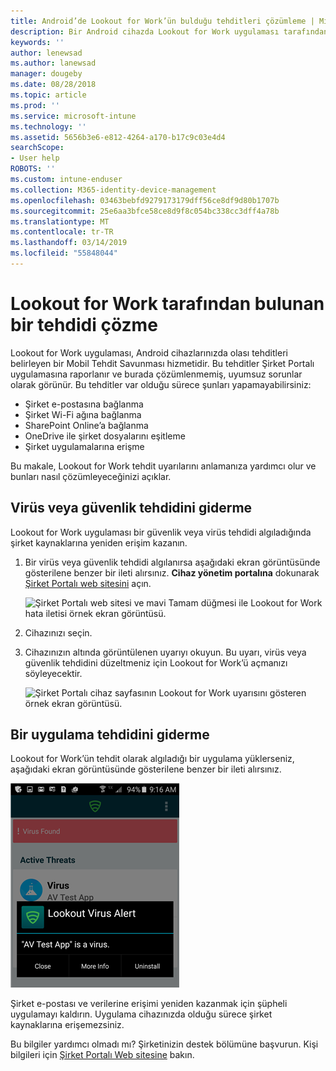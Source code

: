 ```yaml
---
title: Android’de Lookout for Work’ün bulduğu tehditleri çözümleme | Microsoft Docs
description: Bir Android cihazda Lookout for Work uygulaması tarafından bulunan bir tehdidi nasıl düzelteceğinizi öğrenin.
keywords: ''
author: lenewsad
ms.author: lanewsad
manager: dougeby
ms.date: 08/28/2018
ms.topic: article
ms.prod: ''
ms.service: microsoft-intune
ms.technology: ''
ms.assetid: 5656b3e6-e812-4264-a170-b17c9c03e4d4
searchScope:
- User help
ROBOTS: ''
ms.custom: intune-enduser
ms.collection: M365-identity-device-management
ms.openlocfilehash: 03463bebfd9279173179dff56ce8df9d80b1707b
ms.sourcegitcommit: 25e6aa3bfce58ce8d9f8c054bc338cc3dff4a78b
ms.translationtype: MT
ms.contentlocale: tr-TR
ms.lasthandoff: 03/14/2019
ms.locfileid: "55848044"
---
```

# <a name="resolve-a-threat-found-by-lookout-for-work"></a>Lookout for Work tarafından bulunan bir tehdidi çözme  

Lookout for Work uygulaması, Android cihazlarınızda olası tehditleri belirleyen bir Mobil Tehdit Savunması hizmetidir. Bu tehditler Şirket Portalı uygulamasına raporlanır ve burada çözümlenmemiş, uyumsuz sorunlar olarak görünür. Bu tehditler var olduğu sürece şunları yapamayabilirsiniz:

* Şirket e-postasına bağlanma
* Şirket Wi-Fi ağına bağlanma
* SharePoint Online’a bağlanma
* OneDrive ile şirket dosyalarını eşitleme
* Şirket uygulamalarına erişme

Bu makale, Lookout for Work tehdit uyarılarını anlamanıza yardımcı olur ve bunları nasıl çözümleyeceğinizi açıklar. 

## <a name="troubleshoot-virus-or-security-threat"></a>Virüs veya güvenlik tehdidini giderme  
Lookout for Work uygulaması bir güvenlik veya virüs tehdidi algıladığında şirket kaynaklarına yeniden erişim kazanın.  

1. Bir virüs veya güvenlik tehdidi algılanırsa aşağıdaki ekran görüntüsünde gösterilene benzer bir ileti alırsınız. **Cihaz yönetim portalına** dokunarak [Şirket Portalı web sitesini](https://portal.manage.microsoft.com/devices) açın.  

    ![Şirket Portalı web sitesi ve mavi Tamam düğmesi ile Lookout for Work hata iletisi örnek ekran görüntüsü.](./media/mtd-go-to-device-management-portal-android.png)

2. Cihazınızı seçin.  
3. Cihazınızın altında görüntülenen uyarıyı okuyun. Bu uyarı, virüs veya güvenlik tehdidini düzeltmeniz için Lookout for Work’ü açmanızı söyleyecektir. 

    ![Şirket Portalı cihaz sayfasının Lookout for Work uyarısını gösteren örnek ekran görüntüsü.](./media/CP-lookout-virus-banner-1808.png)  

## <a name="troubleshoot-an-app-threat"></a>Bir uygulama tehdidini giderme  

Lookout for Work’ün tehdit olarak algıladığı bir uygulama yüklerseniz, aşağıdaki ekran görüntüsünde gösterilene benzer bir ileti alırsınız.  

![Lookout for Work uygulama arabiriminde Lookout Virüs Uyarısı iletisini gösteren örnek ekran görüntüsü. Üç düğme gösterilmektedir: "Kapat" "Daha fazla bilgi" ve "Kaldırın."](./media/lookout-virus-alert-android.png)  

Şirket e-postası ve verilerine erişimi yeniden kazanmak için şüpheli uygulamayı kaldırın. Uygulama cihazınızda olduğu sürece şirket kaynaklarına erişemezsiniz.    

Bu bilgiler yardımcı olmadı mı? Şirketinizin destek bölümüne başvurun. Kişi bilgileri için [Şirket Portalı Web sitesine](https://go.microsoft.com/fwlink/?linkid=2010980) bakın.  
